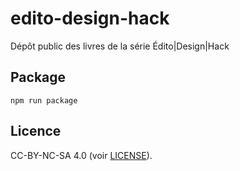 # edito-design-hack

Dépôt public des livres de la série Édito|Design|Hack

## Package

```
npm run package
```

## Licence

CC-BY-NC-SA 4.0 (voir [LICENSE](LICENSE)).